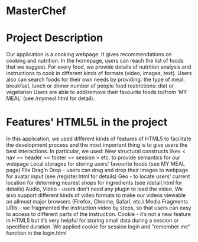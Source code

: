 # MasterChef

Project Description
======
Our application is a cooking webpage. It gives recommendations on cooking and nutrition. In the homepage, users can reach the list of foods that we suggest. For every food, we provide details of nutrition analysis and instructions to cook in different kinds of formats (video, images, text). Users also can search foods for their own needs by providing:
<itemize>
	<item> the type of meal: breakfast, lunch or dinner
	<item> number of people
	<item> food restrictions: diet or vegetarian
Users are able to add/remove their favourite foods to/from ’MY MEAL’ (see /mymeal.html for detail).
</itemize>

Features' HTML5L in the project
======
In this application, we used different kinds of features of HTML5 to facilitate the development process and the most important thing is to give users the best interactions. In particular, we used:
<itemize>
	<item> New structural constructs likes < nav >< header >< footer >< session > etc. to provide semantics for our webpage
	<item> Local storages for storing users’ favourite foods (see MY MEAL page)
	<item> File Drag’n Drop - users can drag and drop their images to webpage for avatar input (see /register.html for
details)
	<item> Geo - to locate users’ current location for determing nearest shops for ingredients (see /detail.html for details)
	<item> Audio, Video - users don’t need any plugin to load the video. We also support different kinds of video formats to make our videos viewable on allmost major browsers (Firefox, Chrome, Safari, etc.)
	<item> Media Fragments URIs - we fragmented the instruction video by steps, so that users can easy to access to different parts of the instruction.
	<item> Cookie - it’s not a new feature in HTML5 but it’s very helpful for storing small data during a session or specified duration. We applied cookie for session login and ”remember me” function in the login.html
</itemize>